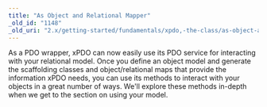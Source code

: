 ```yaml
---
title: "As Object and Relational Mapper"
_old_id: "1148"
_old_uri: "2.x/getting-started/fundamentals/xpdo,-the-class/as-object-and-relational-mapper"
---
```


As a PDO wrapper, xPDO can now easily use its PDO service for interacting with your relational model. Once you define an object model and generate the scaffolding classes and object/relational maps that provide the information xPDO needs, you can use its methods to interact with your objects in a great number of ways. We'll explore these methods in-depth when we get to the section on using your model.